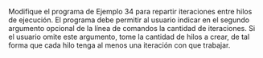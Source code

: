 Modifique el programa de Ejemplo 34 para repartir iteraciones entre hilos de ejecución. El programa debe permitir al usuario indicar en el segundo argumento opcional de la línea de comandos la cantidad de iteraciones. Si el usuario omite este argumento, tome la cantidad de hilos a crear, de tal forma que cada hilo tenga al menos una iteración con que trabajar.

